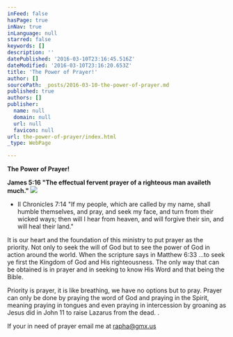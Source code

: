 ```yaml
---
inFeed: false
hasPage: true
inNav: true
inLanguage: null
starred: false
keywords: []
description: ''
datePublished: '2016-03-10T23:16:45.516Z'
dateModified: '2016-03-10T23:16:20.653Z'
title: 'The Power of Prayer!'
author: []
sourcePath: _posts/2016-03-10-the-power-of-prayer.md
published: true
authors: []
publisher:
  name: null
  domain: null
  url: null
  favicon: null
url: the-power-of-prayer/index.html
_type: WebPage

---
```

**The Power of Prayer!**

**James 5:16 "The effectual fervent prayer of a righteous man availeth much."**
![](https://the-grid-user-content.s3-us-west-2.amazonaws.com/dcbd9b23-669b-4350-b4a6-667a2e3092b4.jpg)

* II
Chronicles 7:14 "If my people, which are called by my name, shall 
humble themselves, and pray, and seek my face, and turn from their 
wicked ways; then will I hear from heaven, and will forgive their sin, 
and will heal their land."

It
is our heart and the foundation of this ministry to put prayer as the 
priority. Not only to seek the will of God but to see the power of God 
in action around the world. When the scripture says in Matthew 6:33 
...to seek ye first the Kingdom of God and His righteousness. The only 
way that can be obtained is in prayer and in seeking to know His Word 
and that being the Bible. 

Priority
is prayer, it is like breathing, we have no options but to pray. Prayer
can only be done by praying the word of God and praying in the Spirit, 
meaning praying in tongues and even praying in intercession by groaning 
as Jesus did in John 11 to raise Lazarus from the dead. . 

If your in need of prayer email me at rapha@gmx.us